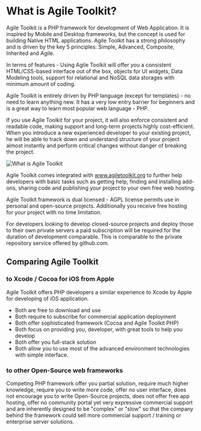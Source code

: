 # What is Agile Toolkit?

Agile Toolkit is a PHP framework for development of Web Application. It is inspired by Mobile and Desktop frameworks, but the concept is used for building Native HTML applications. Agile Toolkit has a strong philosophy and is driven by the key 5 principles: Simple, Advanced, Composite, Inherited and Agile.

In terms of features - Using Agile Toolkit will offer you a consistent HTML/CSS-based interface out of the box, objects for UI widgets, Data Modeling tools, support for relational and NoSQL data storages with minimum amount of coding.

Agile Toolkit is entirely driven by PHP language (except for templates) - no need to learn anything new. It has a very low entry barrier for beginners and is a great way to learn most popular web language - PHP.

If you use Agile Toolkit for your project, it will also enforce consistent and readable code, making support and long-term projects highly cost-efficient. When you introduce a new experienced developer to your existing project, he will be able to track down and understand structure of your project almost instantly and perform critical changes without danger of breaking the project.

![What is Agile Toolkit](what-is/what-is.png)

Agile Toolkit comes integrated with www.agiletoolkit.org to further help developers with basic tasks such as getting help, finding and installing add-ons, sharing code and publishing your project to your own free web hosting.

Agile Toolkit framework is dual licensed - AGPL license permits use in personal and open-source projects. Additionally you receive free hosting for your project with no time limitation.

For developers looking to develop closed-source projects and deploy those to their own private servers a paid subscription will be required for the duration of development comparable. This is comparable to the private repository service offered by github.com.

## Comparing Agile Toolkit

### to Xcode / Cocoa for iOS from Apple

Agile Toolkit offers PHP developers a similar experience to Xcode by Apple for developing of iOS application.

* Both are free to download and use
* Both require to subscribe for commercial application deployment
* Both offer sophisticated framework (Cocoa and Agile Toolkit PHP)
* Both focus on providing you, developer, with great tools to help you develop
* Both offer you full-stack solution
* Both allow you to use most of the advanced environment technologies with simple interface.

### to other Open-Source web frameworks

Competing PHP framework offer you partial solution, require much higher knowledge, require you to write more code, offer no user interface, does not encourage you to write Open-Source projects, does not offer free app hosting, offer no community portal yet very expressive commercial support and are inherently designed to be "complex" or "slow" so that the company behind the framework could sell more commercial support / training or enterprise server solutions.
